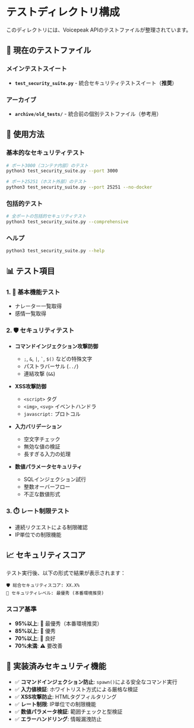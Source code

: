 # テストディレクトリ構成

このディレクトリには、Voicepeak APIのテストファイルが整理されています。

## 📁 現在のテストファイル

### メインテストスイート
- **`test_security_suite.py`** - 統合セキュリティテストスイート（**推奨**）

### アーカイブ
- **`archive/old_tests/`** - 統合前の個別テストファイル（参考用）

## 🚀 使用方法

### 基本的なセキュリティテスト
```bash
# ポート3000（コンテナ内部）のテスト
python3 test_security_suite.py --port 3000

# ポート25251（ホスト外部）のテスト  
python3 test_security_suite.py --port 25251 --no-docker
```

### 包括的テスト
```bash
# 全ポートの包括的セキュリティテスト
python3 test_security_suite.py --comprehensive
```

### ヘルプ
```bash
python3 test_security_suite.py --help
```

## 📊 テスト項目

### 1. 🔧 基本機能テスト
- ナレーター一覧取得
- 感情一覧取得

### 2. 🛡️ セキュリティテスト
- **コマンドインジェクション攻撃防御**
  - `;`, `&`, `|`, ``` ` ```, `$()` などの特殊文字
  - パストラバーサル (`../`)
  - 連結攻撃 (`&&`)

- **XSS攻撃防御**
  - `<script>` タグ
  - `<img>`, `<svg>` イベントハンドラ
  - `javascript:` プロトコル

- **入力バリデーション**
  - 空文字チェック
  - 無効な値の検証
  - 長すぎる入力の処理

- **数値パラメータセキュリティ**
  - SQLインジェクション試行
  - 整数オーバーフロー
  - 不正な数値形式

### 3. ⏱️ レート制限テスト
- 連続リクエストによる制限確認
- IP単位での制限機能

## 📈 セキュリティスコア

テスト実行後、以下の形式で結果が表示されます：

```
🛡️ 総合セキュリティスコア: XX.X%
🥇 セキュリティレベル: 最優秀 (本番環境推奨)
```

### スコア基準
- **95%以上**: 🥇 最優秀（本番環境推奨）
- **85%以上**: 🥈 優秀
- **70%以上**: 🥉 良好  
- **70%未満**: ⚠️ 要改善

## 🎯 実装済みセキュリティ機能

- ✅ **コマンドインジェクション防止**: `spawn()`による安全なコマンド実行
- ✅ **入力値検証**: ホワイトリスト方式による厳格な検証
- ✅ **XSS攻撃防止**: HTMLタグフィルタリング
- ✅ **レート制限**: IP単位での制限機能
- ✅ **数値パラメータ検証**: 範囲チェックと型検証
- ✅ **エラーハンドリング**: 情報漏洩防止